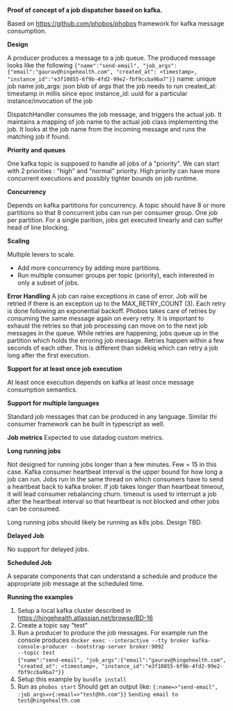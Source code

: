 **Proof of concept of a job dispatcher based on kafka.**

Based on https://github.com/phobos/phobos framework for kafka message consumption.

**Design**

A producer produces a message to a job queue. The produced message looks like the following
```{"name":"send-email", "job_args":{"email":"gaurav@hingehealth.com", "created_at": <timestamp>, "instance_id":"e3f10855-6f9b-4fd2-99e2-fbf9ccba9ba7"}}```
name: unique job name
job_args: json blob of args that the job needs to run
created_at: timestamp in millis since epoc
instance_id: uuid for a particular instance/invocation of the job

DispatchHandler consumes the job message, and triggers the actual job. It maintains a mapping of job name to the actual job class implementing the job. It looks at the job name from the incoming message and runs the matching job if found.

**Priority and queues**

One kafka topic is supposed to handle all jobs of a "priority". We can start with 2 priorities : "high" and "normal" priority. High priority can have more concurrent executions and possibly tighter bounds on job runtime. 

**Concurrency**

Depends on kafka partitions for concurrency. A topic should have 8 or more partitions so that 8 concurrent jobs can run per consumer group. One job per partition. For a single parition, jobs get executed linearly and can suffer head of line blocking.

**Scaling**

Multiple levers to scale. 
- Add more concurrency by adding more partitions. 
- Run multiple consumer groups per topic (priority), each interested in only a subset of jobs.

**Error Handling**
A job can raise exceptions in case of error. Job will be retried if there is an exception up to the MAX_RETRY_COUNT (3). Each retry is done following an exponential backoff. Phobos takes care of retries by consuming the same message again on every retry. It is important to exhaust the retries so that job processing can move on to the next job messages in the queue. While retries are happening, jobs queue up in the partition which holds the erroring job message.
Retries happen within a few seconds of each other. This is different than sidekiq which can retry a job long after the first execution. 

**Support for at least once job execution**

At least once execution depends on kafka at least once message consumption semantics.

**Support for multiple languages**

Standard job messages that can be produced in any language. Similar thi consumer framework can be built in typescript as well.

**Job metrics**
Expected to use datadog custom metrics.

**Long running jobs**

Not designed for running jobs longer than a few minutes. Few = 15 in this case. Kafka consumer heartbeat interval is the upper bound for how long a job can run. Jobs run in the same thread on which consumers have to send a heartbeat back to kafka broker. If job takes longer than heartbeat timeout, it will lead consumer rebalancing churn. timeout is used to interrupt a job after the heartbeat interval so that heartbeat is not blocked and other jobs can be consumed.

Long running jobs should likely be running as k8s jobs. Design TBD.

**Delayed Job**

No support for delayed jobs.

**Scheduled Job**

A separate components that can understand a schedule and produce the appropriate job message at the scheduled time.

**Running the examples**

1. Setup a local kafka cluster described in https://hingehealth.atlassian.net/browse/BD-16
2. Create a topic say "test"
3. Run a producer to produce the job messages. For example run the console produces 
```docker exec --interactive --tty broker kafka-console-producer --bootstrap-server broker:9092                        --topic test```  
```{"name":"send-email", "job_args":{"email":"gaurav@hingehealth.com", "created_at": <timestamp>, "instance_id":"e3f10855-6f9b-4fd2-99e2-fbf9ccba9ba7"}}```
4. Setup this example by ```bundle install```
5. Run as ```phobos start```
Should get an output like: ```{:name=>"send-email", :job_args=>{:email=>"test@hh.com"}}```
```Sending email to test@hingehealth.com```
